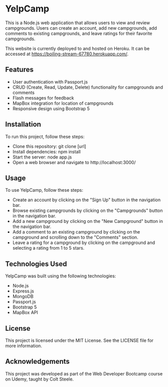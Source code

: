# YelpCamp
This is a Node.js web application that allows users to view and review campgrounds. Users can create an account, add new campgrounds, add comments to existing campgrounds, and leave ratings for their favorite campgrounds.

This website is currently deployed to and hosted on Heroku. It can be accessed at https://boiling-stream-67780.herokuapp.com/.

## Features
- User authentication with Passport.js
- CRUD (Create, Read, Update, Delete) functionality for campgrounds and comments
- Flash messages for feedback
- MapBox integration for location of campgrounds
- Responsive design using Bootstrap 5

## Installation
To run this project, follow these steps:

- Clone this repository:
git clone [url]
- Install dependencies:
npm install
- Start the server:
node app.js
- Open a web browser and navigate to http://localhost:3000/ 

## Usage
To use YelpCamp, follow these steps:

- Create an account by clicking on the "Sign Up" button in the navigation bar.
- Browse existing campgrounds by clicking on the "Campgrounds" button in the navigation bar.
- Add a new campground by clicking on the "New Campground" button in the navigation bar.
- Add a comment to an existing campground by clicking on the campground and scrolling down to the "Comments" section.
- Leave a rating for a campground by clicking on the campground and selecting a rating from 1 to 5 stars.

## Technologies Used
YelpCamp was built using the following technologies:

- Node.js
- Express.js
- MongoDB
- Passport.js
- Bootstrap 5
- MapBox API

## License
This project is licensed under the MIT License. See the LICENSE file for more information.

## Acknowledgements
This project was developed as part of the Web Developer Bootcamp course on Udemy, taught by Colt Steele.
